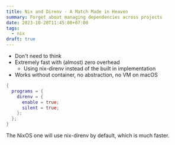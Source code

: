 ```yaml
---
title: Nix and Direnv - A Match Made in Heaven
summary: Forget about managing dependencies across projects
date: 2023-10-28T11:45:00+07:00
tags:
  - nix
draft: true
---
```


- Don't need to think
- Extremely fast with (almost) zero overhead
  - Using nix-direnv instead of the built in implementation
- Works without container, no abstraction, no VM on macOS

```nix
{
  programs = {
    direnv = {
      enable = true;
      silent = true;
    };
  };
}
```

The NixOS one will use nix-direnv by default, which is much faster.
